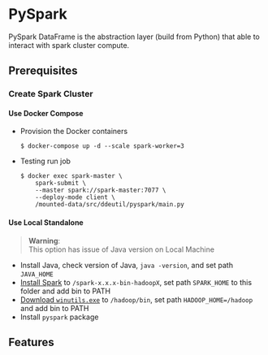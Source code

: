 # PySpark

PySpark DataFrame is the abstraction layer (build from Python) that able to
interact with spark cluster compute.

## Prerequisites

### Create Spark Cluster

#### Use Docker Compose

* Provision the Docker containers

  ```console
  $ docker-compose up -d --scale spark-worker=3
  ```

* Testing run job

  ```console
  $ docker exec spark-master \
      spark-submit \
      --master spark://spark-master:7077 \
      --deploy-mode client \
      /mounted-data/src/ddeutil/pyspark/main.py
  ```

#### Use Local Standalone

> **Warning**: \
> This option has issue of Java version on Local Machine

* Install Java, check version of Java, `java -version`, and set path `JAVA_HOME`
* [Install Spark](https://spark.apache.org/downloads.html) to `/spark-x.x.x-bin-hadoopX`,
  set path `SPARK_HOME` to this folder and add bin to PATH
* [Download `winutils.exe`](https://github.com/steveloughran/winutils/blob/master/hadoop-3.0.0/bin/winutils.exe)
  to `/hadoop/bin`, set path `HADOOP_HOME=/hadoop` and add bin to PATH
* Install `pyspark` package

## Features
